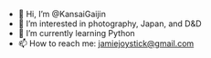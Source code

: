 - 👋 Hi, I’m @KansaiGaijin
- 👀 I’m interested in photography, Japan, and D&D
- 🌱 I’m currently learning Python
- 📫 How to reach me: jamiejoystick@gmail.com

<!---
KansaiGaijin/KansaiGaijin is a ✨ special ✨ repository because its `README.md` (this file) appears on your GitHub profile.
You can click the Preview link to take a look at your changes.
--->
